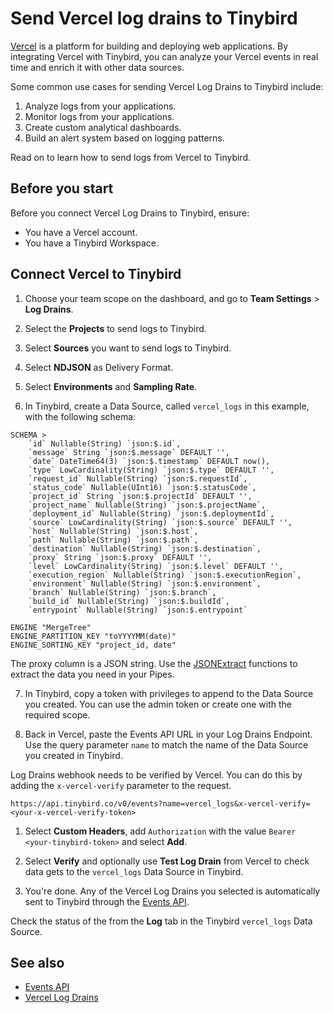 # Send Vercel log drains to Tinybird

[Vercel](https://vercel.com) is a platform for building and deploying web applications. By integrating Vercel with Tinybird, you can analyze your Vercel events in real time and enrich it with other data sources.

Some common use cases for sending Vercel Log Drains to Tinybird include:

1. Analyze logs from your applications.
2. Monitor logs from your applications.
3. Create custom analytical dashboards.
4. Build an alert system based on logging patterns.

Read on to learn how to send logs from Vercel to Tinybird.

## Before you start

Before you connect Vercel Log Drains to Tinybird, ensure:

* You have a Vercel account.
* You have a Tinybird Workspace.

## Connect Vercel to Tinybird

1. Choose your team scope on the dashboard, and go to **Team Settings** > **Log Drains**.
   
2. Select the **Projects** to send logs to Tinybird.

3. Select **Sources** you want to send logs to Tinybird.

4. Select **NDJSON** as Delivery Format.

5. Select **Environments** and **Sampling Rate**.

6. In Tinybird, create a Data Source, called `vercel_logs` in this example, with the following schema:

```tb {% title = 'Data Source schema for Vercel webhooks %}
SCHEMA >
    `id` Nullable(String) `json:$.id`,
    `message` String `json:$.message` DEFAULT '',
    `date` DateTime64(3) `json:$.timestamp` DEFAULT now(),
    `type` LowCardinality(String) `json:$.type` DEFAULT '',
    `request_id` Nullable(String) `json:$.requestId`,
    `status_code` Nullable(UInt16) `json:$.statusCode`,
    `project_id` String `json:$.projectId` DEFAULT '',
    `project_name` Nullable(String) `json:$.projectName`,
    `deployment_id` Nullable(String) `json:$.deploymentId`,
    `source` LowCardinality(String) `json:$.source` DEFAULT '',
    `host` Nullable(String) `json:$.host`,
    `path` Nullable(String) `json:$.path`,
    `destination` Nullable(String) `json:$.destination`,
    `proxy` String `json:$.proxy` DEFAULT '',
    `level` LowCardinality(String) `json:$.level` DEFAULT '',
    `execution_region` Nullable(String) `json:$.executionRegion`,
    `environment` Nullable(String) `json:$.environment`,
    `branch` Nullable(String) `json:$.branch`,
    `build_id` Nullable(String) `json:$.buildId`,
    `entrypoint` Nullable(String) `json:$.entrypoint`

ENGINE "MergeTree"
ENGINE_PARTITION_KEY "toYYYYMM(date)"
ENGINE_SORTING_KEY "project_id, date"
```

The proxy column is a JSON string. Use the [JSONExtract](/sql-reference/functions/json-functions) functions to extract the data you need in your Pipes.


7. In Tinybird, copy a token with privileges to append to the Data Source you created. You can use the admin token or create one with the required scope.

8. Back in Vercel, paste the Events API URL in your Log Drains Endpoint. Use the query parameter `name` to match the name of the Data Source you created in Tinybird.

Log Drains webhook needs to be verified by Vercel. You can do this by adding the `x-vercel-verify` parameter to the request.

```
https://api.tinybird.co/v0/events?name=vercel_logs&x-vercel-verify=<your-x-vercel-verify-token>
```

1. Select **Custom Headers**, add `Authorization` with the value `Bearer <your-tinybird-token>` and select **Add**.

2.  Select **Verify** and optionally use **Test Log Drain** from Vercel to check data gets to the `vercel_logs` Data Source in Tinybird.

3.  You're done. Any of the Vercel Log Drains you selected is automatically sent to Tinybird through the [Events API](/get-data-in/ingest-apis/events-api).

Check the status of the from the **Log** tab in the Tinybird `vercel_logs` Data Source. 
    
## See also

* [Events API](https://tinybird.co/docs/get-data-in/ingest-apis/events-api)
* [Vercel Log Drains](https://vercel.com/docs/observability/log-drains/log-drains-reference)
